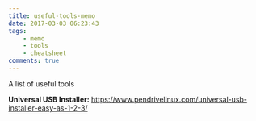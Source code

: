 ```yaml
---
title: useful-tools-memo
date: 2017-03-03 06:23:43
tags:
    - memo
    - tools
    - cheatsheet
comments: true
---
```

A list of useful tools
<!-- more -->
**Universal USB Installer:**
https://www.pendrivelinux.com/universal-usb-installer-easy-as-1-2-3/